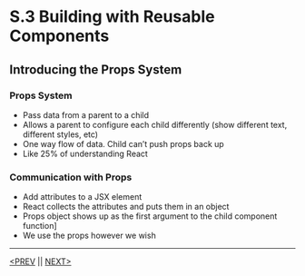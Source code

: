 # S.3 Building with Reusable Components

## Introducing the Props System

### Props System

-   Pass data from a parent to a child
-   Allows a parent to configure each child differently (show different text, different styles, etc)
-   One way flow of data. Child can’t push props back up
-   Like 25% of understanding React

### Communication with Props

-   Add attributes to a JSX element
-   React collects the attributes and puts them in an object
-   Props object shows up as the first argument to the child component function]
-   We use the props however we wish

---

[<PREV](./230108.md) || [NEXT>](./230110.md)
